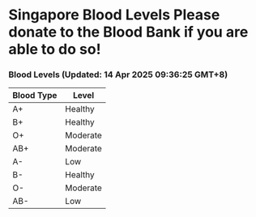Singapore Blood Levels
 Please donate to the Blood Bank if you are able to do so!
================================================================================================================================

### Blood Levels (Updated: 14 Apr 2025 09:36:25 GMT+8)
| Blood Type | Level     |
|------------|-----------|
| A+     | Healthy |
| B+     | Healthy |
| O+     | Moderate |
| AB+     | Moderate |
| A-     | Low |
| B-     | Healthy |
| O-     | Moderate |
| AB-     | Low |
